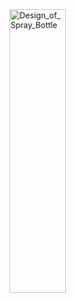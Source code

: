 <img width="100" height="500" alt="Design_of_Spray_Bottle" src="https://github.com/user-attachments/assets/3845f19a-e5e4-45d4-b3ca-0553f7bcc5b3" />
